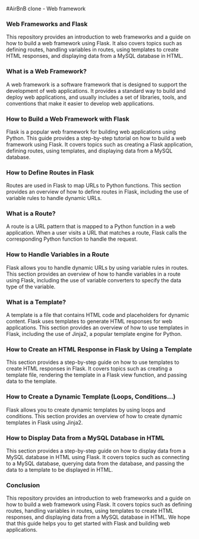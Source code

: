 #AirBnB clone - Web framework

### Web Frameworks and Flask
This repository provides an introduction to web frameworks and a guide on how to build a web framework using Flask. It also covers topics such as defining routes, handling variables in routes, using templates to create HTML responses, and displaying data from a MySQL database in HTML.

### What is a Web Framework?
A web framework is a software framework that is designed to support the development of web applications. It provides a standard way to build and deploy web applications, and usually includes a set of libraries, tools, and conventions that make it easier to develop web applications.

### How to Build a Web Framework with Flask
Flask is a popular web framework for building web applications using Python. This guide provides a step-by-step tutorial on how to build a web framework using Flask. It covers topics such as creating a Flask application, defining routes, using templates, and displaying data from a MySQL database.

### How to Define Routes in Flask
Routes are used in Flask to map URLs to Python functions. This section provides an overview of how to define routes in Flask, including the use of variable rules to handle dynamic URLs.

### What is a Route?
A route is a URL pattern that is mapped to a Python function in a web application. When a user visits a URL that matches a route, Flask calls the corresponding Python function to handle the request.

### How to Handle Variables in a Route
Flask allows you to handle dynamic URLs by using variable rules in routes. This section provides an overview of how to handle variables in a route using Flask, including the use of variable converters to specify the data type of the variable.

### What is a Template?
A template is a file that contains HTML code and placeholders for dynamic content. Flask uses templates to generate HTML responses for web applications. This section provides an overview of how to use templates in Flask, including the use of Jinja2, a popular template engine for Python.

### How to Create an HTML Response in Flask by Using a Template
This section provides a step-by-step guide on how to use templates to create HTML responses in Flask. It covers topics such as creating a template file, rendering the template in a Flask view function, and passing data to the template.

### How to Create a Dynamic Template (Loops, Conditions...)
Flask allows you to create dynamic templates by using loops and conditions. This section provides an overview of how to create dynamic templates in Flask using Jinja2.

### How to Display Data from a MySQL Database in HTML
This section provides a step-by-step guide on how to display data from a MySQL database in HTML using Flask. It covers topics such as connecting to a MySQL database, querying data from the database, and passing the data to a template to be displayed in HTML.

### Conclusion
This repository provides an introduction to web frameworks and a guide on how to build a web framework using Flask. It covers topics such as defining routes, handling variables in routes, using templates to create HTML responses, and displaying data from a MySQL database in HTML. We hope that this guide helps you to get started with Flask and building web applications.
